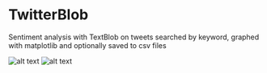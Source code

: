 # TwitterBlob
Sentiment analysis with TextBlob on tweets searched by keyword, graphed with matplotlib and optionally saved to csv files

![alt text](https://github.com/paubric/TwitterBlob.git/Figure_1.png)
![alt text](https://github.com/paubric/TwitterBlob.git/Figure_2.png)
